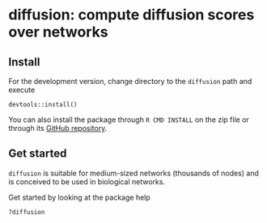 # diffusion: compute diffusion scores over networks

## Install

For the development version, change directory to the
`diffusion` path and execute

```
devtools::install()
```
You can also install the package through `R CMD INSTALL` on the zip file or through its [GitHub repository](https://github.com/b2slab/diffusion).

## Get started

`diffusion` is suitable for medium-sized networks (thousands of nodes) and is conceived to be used in biological networks. 

Get started by looking at the package help

```
?diffusion
```

